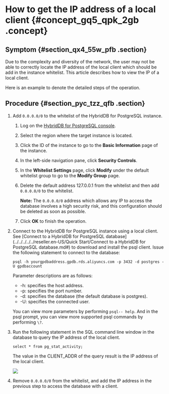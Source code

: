 # How to get the IP address of a local client {#concept_gq5_qpk_2gb .concept}

## Symptom {#section_qx4_55w_pfb .section}

Due to the complexity and diversity of the network, the user may not be able to correctly locate the IP address of the local client which should be add in the instance whitelist. This article describes how to view the IP of a local client.

Here is an example to denote the detailed steps of the operation.

## Procedure {#section_pyc_tzz_qfb .section}

1.  Add `0.0.0.0/0` to the whitelist of the HybridDB for PostgreSQL instance.
    1.  Log on the [HybridDB for PostgreSQL console](https://partners-intl.console.aliyun.com/#/gpdb).
    2.  Select the region where the target instance is located.

    3.  Click the ID of the instance to go to the **Basic Information** page of the instance.

    4.  In the left-side navigation pane, click **Security Controls**.

    5.  In the **Whitelist Settings** page, click **Modify** under the default whitelist group to go to the **Modify Group** page.

    6.  Delete the default address 127.0.0.1 from the whitelist and then add `0.0.0.0/0` to the whitelist.

        **Note:** The `0.0.0.0/0` address which allows any IP to access the database involves a high security risk, and this configuration should be deleted as soon as possible.

    7.  Click **OK** to finish the operation.

2.  Connect to the HybridDB for PostgreSQL instance using a local client. See [Connect to a HybridDB for PostgreSQL database](../../../../../reseller.en-US/Quick Start/Connect to a HybridDB for PostgreSQL database.md#) to download and install the psql client. Issue the following statement to connect to the database:

    ```
    psql -h yourgpdbaddress.gpdb.rds.aliyuncs.com -p 3432 -d postgres -U gpdbaccount
    ```

    Parameter descriptions are as follows:

    -   -h: specifies the host address.
    -   -p: specifies the port number.
    -   -d: specifies the database \(the default database is postgres\).
    -   -U: specifies the connected user.

    You can view more parameters by performing `psql-- help`. And in the psql prompt, you can view more supported psql commands by performing `\?`.

3.  Run the following statement in the SQL command line window in the database to query the IP address of the local client.

    ```
    select * from pg_stat_activity;
    ```

    The value in the CLIENT\_ADDR of the query result is the IP address of the local client.

    ![](images/38978_en-US.png)

4.  Remove `0.0.0.0/0` from the whitelist, and add the IP address in the previous step to access the database with a client.

